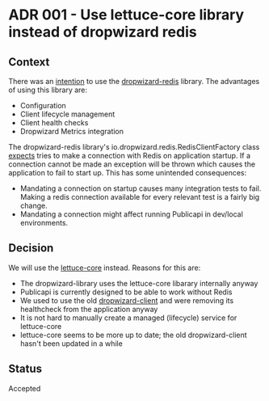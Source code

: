 # ADR 001 - Use lettuce-core library instead of dropwizard redis

## Context

There was an [intention](https://payments-platform.atlassian.net/browse/PP-6343) to use the 
[dropwizard-redis](https://github.com/dropwizard/dropwizard-redis) library. The advantages of using this library are:

* Configuration
* Client lifecycle management
* Client health checks
* Dropwizard Metrics integration

The dropwizard-redis library's io.dropwizard.redis.RedisClientFactory class 
[expects](https://github.com/dropwizard/dropwizard-redis/blob/master/src/main/java/io/dropwizard/redis/RedisClientFactory.java#L54) 
tries to make a connection with Redis on application startup. If a connection cannot be made an exception will be thrown 
which causes the application to fail to start up. This has some unintended consequences:

* Mandating a connection on startup causes many integration tests to fail. Making a redis connection available for every relevant test is a fairly big change.
* Mandating a connection might affect running Publicapi in dev/local environments.

## Decision

We will use the [lettuce-core](https://github.com/lettuce-io/lettuce-core) instead. Reasons for this are:

* The dropwizard-library uses the lettuce-core libarary internally anyway
* Publicapi is currently designed to be able to work without Redis
* We used to use the old [dropwizard-client](https://github.com/benjamin-bader/droptools/tree/master/dropwizard-redis)
and were removing its healthcheck from the application anyway
* It is not hard to manually create a managed (lifecycle) service for lettuce-core
* lettuce-core seems to be more up to date; the old dropwizard-client hasn't been updated in a while

## Status

Accepted 